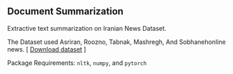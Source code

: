 ## Document Summarization

Extractive text summarization on Iranian News Dataset.

The Dataset used Asriran, Roozno, Tabnak, Mashregh, And Sobhanehonline news. [ [Download dataset](https://github.com/shessam/Text-summarization/blob/main/Iranian%20News%20dataset.zip) ]


Package Requirements: `nltk`, `numpy`, and `pytorch`

